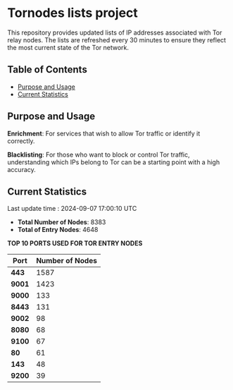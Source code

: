 # Tornodes lists project

This repository provides updated lists of IP addresses associated with Tor relay nodes. The lists are refreshed every 30 minutes to ensure they reflect the most current state of the Tor network.

## Table of Contents

- [Purpose and Usage](#purpose-and-usage)
- [Current Statistics](#current-statistics)


## Purpose and Usage

**Enrichment**: For services that wish to allow Tor traffic or identify it correctly.

**Blacklisting**: For those who want to block or control Tor traffic, understanding which IPs belong to Tor can be a starting point with a high accuracy.

## Current Statistics

Last update time : 2024-09-07 17:00:10 UTC

- **Total Number of Nodes**: 8383
- **Total of Entry Nodes**: 4648

**TOP 10 PORTS USED FOR TOR ENTRY NODES**

| **Port** | **Number of Nodes** |
|------|-----------------|
| **443**   | 1587  |
| **9001**   | 1423  |
| **9000**   | 133  |
| **8443**   | 131  |
| **9002**   | 98  |
| **8080**   | 68  |
| **9100**   | 67  |
| **80**   | 61  |
| **143**   | 48  |
| **9200**   | 39  |

